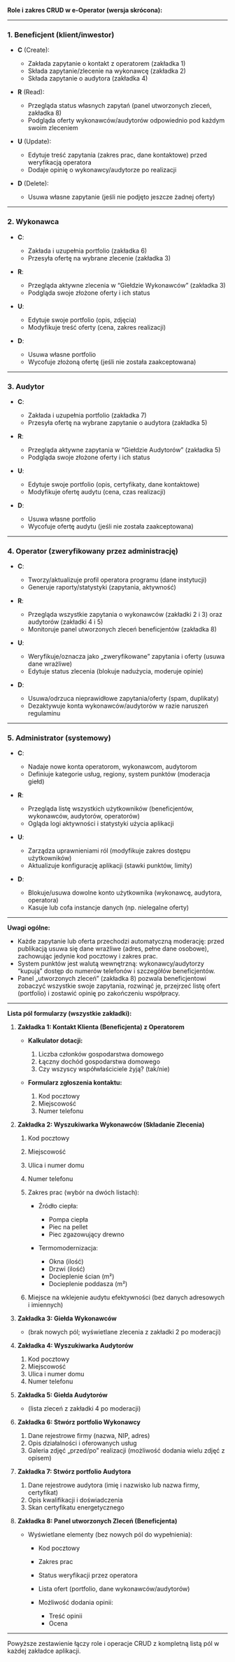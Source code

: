 **Role i zakres CRUD w e-Operator (wersja skrócona):**

---

### 1. Beneficjent (klient/inwestor)

* **C** (Create):

  * Zakłada zapytanie o kontakt z operatorem (zakładka 1)
  * Składa zapytanie/zlecenie na wykonawcę (zakładka 2)
  * Składa zapytanie o audytora (zakładka 4)
* **R** (Read):

  * Przegląda status własnych zapytań (panel utworzonych zleceń, zakładka 8)
  * Podgląda oferty wykonawców/audytorów odpowiednio pod każdym swoim zleceniem
* **U** (Update):

  * Edytuje treść zapytania (zakres prac, dane kontaktowe) przed weryfikacją operatora
  * Dodaje opinię o wykonawcy/audytorze po realizacji
* **D** (Delete):

  * Usuwa własne zapytanie (jeśli nie podjęto jeszcze żadnej oferty)

---

### 2. Wykonawca

* **C**:

  * Zakłada i uzupełnia portfolio (zakładka 6)
  * Przesyła ofertę na wybrane zlecenie (zakładka 3)
* **R**:

  * Przegląda aktywne zlecenia w “Giełdzie Wykonawców” (zakładka 3)
  * Podgląda swoje złożone oferty i ich status
* **U**:

  * Edytuje swoje portfolio (opis, zdjęcia)
  * Modyfikuje treść oferty (cena, zakres realizacji)
* **D**:

  * Usuwa własne portfolio
  * Wycofuje złożoną ofertę (jeśli nie została zaakceptowana)

---

### 3. Audytor

* **C**:

  * Zakłada i uzupełnia portfolio (zakładka 7)
  * Przesyła ofertę na wybrane zapytanie o audytora (zakładka 5)
* **R**:

  * Przegląda aktywne zapytania w “Giełdzie Audytorów” (zakładka 5)
  * Podgląda swoje złożone oferty i ich status
* **U**:

  * Edytuje swoje portfolio (opis, certyfikaty, dane kontaktowe)
  * Modyfikuje ofertę audytu (cena, czas realizacji)
* **D**:

  * Usuwa własne portfolio
  * Wycofuje ofertę audytu (jeśli nie została zaakceptowana)

---

### 4. Operator (zweryfikowany przez administrację)

* **C**:

  * Tworzy/aktualizuje profil operatora programu (dane instytucji)
  * Generuje raporty/statystyki (zapytania, aktywność)
* **R**:

  * Przegląda wszystkie zapytania o wykonawców (zakładki 2 i 3) oraz audytorów (zakładki 4 i 5)
  * Monitoruje panel utworzonych zleceń beneficjentów (zakładka 8)
* **U**:

  * Weryfikuje/oznacza jako „zweryfikowane” zapytania i oferty (usuwa dane wrażliwe)
  * Edytuje status zlecenia (blokuje nadużycia, moderuje opinie)
* **D**:

  * Usuwa/odrzuca nieprawidłowe zapytania/oferty (spam, duplikaty)
  * Dezaktywuje konta wykonawców/audytorów w razie naruszeń regulaminu

---

### 5. Administrator (systemowy)

* **C**:

  * Nadaje nowe konta operatorom, wykonawcom, audytorom
  * Definiuje kategorie usług, regiony, system punktów (moderacja giełd)
* **R**:

  * Przegląda listę wszystkich użytkowników (beneficjentów, wykonawców, audytorów, operatorów)
  * Ogląda logi aktywności i statystyki użycia aplikacji
* **U**:

  * Zarządza uprawnieniami ról (modyfikuje zakres dostępu użytkowników)
  * Aktualizuje konfigurację aplikacji (stawki punktów, limity)
* **D**:

  * Blokuje/usuwa dowolne konto użytkownika (wykonawcę, audytora, operatora)
  * Kasuje lub cofa instancje danych (np. nielegalne oferty)

---

**Uwagi ogólne:**

* Każde zapytanie lub oferta przechodzi automatyczną moderację: przed publikacją usuwa się dane wrażliwe (adres, pełne dane osobowe), zachowując jedynie kod pocztowy i zakres prac.
* System punktów jest walutą wewnętrzną: wykonawcy/audytorzy “kupują” dostęp do numerów telefonów i szczegółów beneficjentów.
* Panel „utworzonych zleceń” (zakładka 8) pozwala beneficjentowi zobaczyć wszystkie swoje zapytania, rozwinąć je, przejrzeć listę ofert (portfolio) i zostawić opinię po zakończeniu współpracy.

---

**Lista pól formularzy (wszystkie zakładki):**

1. **Zakładka 1: Kontakt Klienta (Beneficjenta) z Operatorem**

   * **Kalkulator dotacji:**

     1. Liczba członków gospodarstwa domowego
     2. Łączny dochód gospodarstwa domowego
     3. Czy wszyscy współwłaściciele żyją? (tak/nie)
   * **Formularz zgłoszenia kontaktu:**

     1. Kod pocztowy
     2. Miejscowość
     3. Numer telefonu

2. **Zakładka 2: Wyszukiwarka Wykonawców (Składanie Zlecenia)**

   1. Kod pocztowy
   2. Miejscowość
   3. Ulica i numer domu
   4. Numer telefonu
   5. Zakres prac (wybór na dwóch listach):

      * Źródło ciepła:

        * Pompa ciepła
        * Piec na pellet
        * Piec zgazowujący drewno
      * Termomodernizacja:

        * Okna (ilość)
        * Drzwi (ilość)
        * Docieplenie ścian (m²)
        * Docieplenie poddasza (m²)
   6. Miejsce na wklejenie audytu efektywności (bez danych adresowych i imiennych)

3. **Zakładka 3: Giełda Wykonawców**

   * (brak nowych pól; wyświetlane zlecenia z zakładki 2 po moderacji)

4. **Zakładka 4: Wyszukiwarka Audytorów**

   1. Kod pocztowy
   2. Miejscowość
   3. Ulica i numer domu
   4. Numer telefonu

5. **Zakładka 5: Giełda Audytorów**

   * (lista zleceń z zakładki 4 po moderacji)

6. **Zakładka 6: Stwórz portfolio Wykonawcy**

   1. Dane rejestrowe firmy (nazwa, NIP, adres)
   2. Opis działalności i oferowanych usług
   3. Galeria zdjęć „przed/po” realizacji (możliwość dodania wielu zdjęć z opisem)

7. **Zakładka 7: Stwórz portfolio Audytora**

   1. Dane rejestrowe audytora (imię i nazwisko lub nazwa firmy, certyfikat)
   2. Opis kwalifikacji i doświadczenia
   3. Skan certyfikatu energetycznego

8. **Zakładka 8: Panel utworzonych Zleceń (Beneficjenta)**

   * Wyświetlane elementy (bez nowych pól do wypełnienia):

     * Kod pocztowy
     * Zakres prac
     * Status weryfikacji przez operatora
     * Lista ofert (portfolio, dane wykonawców/audytorów)
     * Możliwość dodania opinii:

       * Treść opinii
       * Ocena

---

Powyższe zestawienie łączy role i operacje CRUD z kompletną listą pól w każdej zakładce aplikacji.